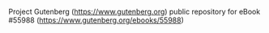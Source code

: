 Project Gutenberg (https://www.gutenberg.org) public repository for
eBook #55988 (https://www.gutenberg.org/ebooks/55988)
